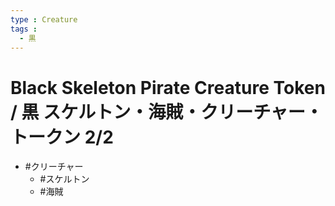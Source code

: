 ```yaml
---
type : Creature
tags :
  - 黒
---
```

# Black Skeleton Pirate Creature Token / 黒 スケルトン・海賊・クリーチャー・トークン 2/2

* #クリーチャー
  * #スケルトン
  * #海賊

